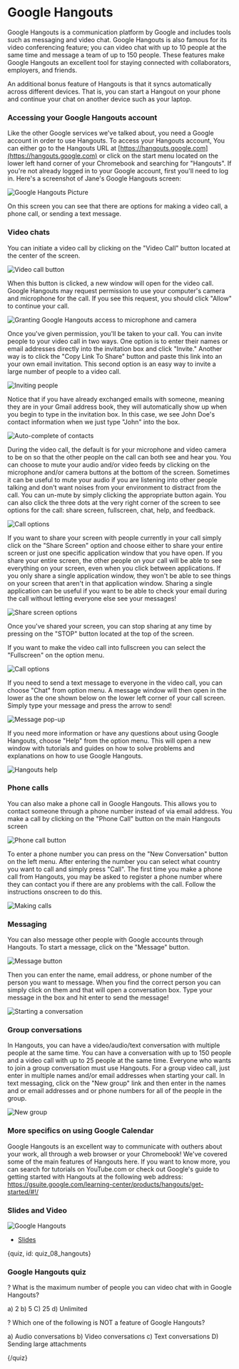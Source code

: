 # Google Hangouts

Google Hangouts is a communication platform by Google and includes tools such as messaging and video chat.  Google Hangouts is also famous for its video conferencing feature; you can video chat with up to 10 people at the same time and message a team of up to 150 people. These features make Google Hangouts an excellent tool for staying connected with collaborators, employers, and friends.

An additional bonus feature of Hangouts is that it syncs automatically across different devices.  That is, you can start a Hangout on your phone and continue your chat on another device such as your laptop. 

### Accessing your Google Hangouts account

Like the other Google services we've talked about, you need a Google account in order to use Hangouts. To access your Hangouts account, You can either go to the Hangouts URL at [https://hangouts.google.com](https://hangouts.google.com) or click on the start menu located on the lower left hand corner of your Chromebook and searching for "Hangouts".  If you're not already logged in to your Google account, first you'll need to log in. Here's a screenshot of Jane's Google Hangouts screen:

![Google Hangouts Picture](images/08_hangouts/08_google_hangouts-1.png)

On this screen you can see that there are options for making a video call, a phone call, or sending a text message.

### Video chats

You can initiate a video call by clicking on the "Video Call" button located at the center of the screen.

![Video call button](images/08_hangouts/08_google_hangouts-2.png)

When this button is clicked, a new window will open for the video call.  Google Hangouts may request permission to use your computer's camera and microphone for the call.  If you see this request, you should click "Allow" to continue your call.   

![Granting Google Hangouts access to microphone and camera](images/08_hangouts/08_google_hangouts-3.png)

Once you've given permission, you'll be taken to your call.  You can invite people to your video call in two ways.  One option is to enter their names or email addresses directly into the invitation box and click "Invite."  Another way is to click the "Copy Link To Share" button and paste this link into an your own email invitation.  This second option is an easy way to invite a large number of people to a video call.

![Inviting people](images/08_hangouts/08_google_hangouts-4.png)

Notice that if you have already exchanged emails with someone, meaning they are in your Gmail address book, they will automatically show up when you begin to type in the invitation box.  In this case, we see John Doe's contact information when we just type "John" into the box.

![Auto-complete of contacts](images/08_hangouts/08_google_hangouts-5.png)

During the video call, the default is for your microphone and video camera to be on so that the other people on the call can both see and hear you.  You can choose to mute your audio and/or video feeds by clicking on the microphone and/or camera buttons at the bottom of the screen.  Sometimes it can be useful to mute your audio if you are listening into other people talking and don't want noises from your environment to distract from the call.  You can un-mute by simply clicking the appropriate button again.  You can also click the three dots at the very right corner of the screen to see options for the call: share screen, fullscreen, chat, help, and feedback.

![Call options](images/08_hangouts/08_google_hangouts-6.png)

If you want to share your screen with people currently in your call simply click on the "Share Screen" option and choose either to share your entire screen or just one specific application window that you have open.  If you share your entire screen, the other people on your call will be able to see everything on your screen, even when you click between applications.  If you only share a single application window, they won't be able to see things on your screen that aren't in that application window.  Sharing a single application can be useful if you want to be able to check your email during the call without letting everyone else see your messages!

![Share screen options](images/08_hangouts/08_google_hangouts-7.png)

Once you've shared your screen, you can stop sharing at any time by pressing on the "STOP" button located at the top of the screen. 

If you want to make the video call into fullscreen you can select the "Fullscreen" on the option menu. 

![Call options](images/08_hangouts/08_google_hangouts-8.png)

If you need to send a text message to everyone in the video call, you can choose "Chat" from option menu.  A message window will then open in the lower as the one shown below on the lower left corner of your call screen.  Simply type your message and press the arrow to send!

![Message pop-up](images/08_hangouts/08_google_hangouts-9.png)

If you need more information or have any questions about using Google Hangouts, choose "Help" from the option menu.  This will open a new window with tutorials and guides on how to solve problems and explanations on how to use Google Hangouts.

![Hangouts help](images/08_hangouts/08_google_hangouts-10.png)


### Phone calls

You can also make a phone call in Google Hangouts. This allows you to contact someone through a phone number instead of via email address.  You make a call by clicking on the "Phone Call" button on the main Hangouts screen

![Phone call button](images/08_hangouts/08_google_hangouts-11.png)

To enter a phone number you can press on the "New Conversation" button on the left menu. After entering the number you can select what country you want to call and simply press "Call".  The first time you make a phone call from Hangouts, you may be asked to register a phone number where they can contact you if there are any problems with the call.  Follow the instructions onscreen to do this.

![Making calls](images/08_hangouts/08_google_hangouts-12.png)

### Messaging

You can also message other people with Google accounts through Hangouts.  To start a message, click on the "Message" button.

![Message button](images/08_hangouts/08_google_hangouts-13.png)

Then you can enter the name, email address, or phone number of the person you want to message. When you find the correct person you can simply click on them and that will open a conversation box. Type your message in the box and hit enter to send the message!

![Starting a conversation](images/08_hangouts/08_google_hangouts-14.png)

### Group conversations

In Hangouts, you can have a video/audio/text conversation with multiple people at the same time. You can have a conversation with up to 150 people and a video call with up to 25 people at the same time. Everyone who wants to join a group conversation must use Hangouts. For a group video call, just enter in multiple names and/or email addresses when starting your call.  In text messaging, click on the "New group" link and then enter in the names and or email addresses and or phone numbers for all of the people in the group.

![New group](images/08_hangouts/08_google_hangouts-15.png)

### More specifics on using Google Calendar

Google Hangouts is an excellent way to communicate with outhers about your work, all through a web browser or your Chromebook!  We've covered some of the main features of Hangouts here.  If you want to know more, you can search for tutorials on YouTube.com or check out Google's guide to getting started with Hangouts at the following web address: https://gsuite.google.com/learning-center/products/hangouts/get-started/#!/

### Slides and Video

![Google Hangouts](https://www.youtube.com/watch?v=1WeUNMSeFy4)

* [Slides](https://docs.google.com/presentation/d/14u2fp3D2t-umKnFOSfIxyDwfjIDMKJ9cBtqYUh_E93o/edit?usp=sharing)

{quiz, id: quiz_08_hangouts}

### Google Hangouts quiz

? What is the maximum number of people you can video chat with in Google Hangouts?

a) 2
b) 5
C) 25
d) Unlimited

? Which one of the following is NOT a feature of Google Hangouts?

a) Audio conversations
b) Video conversations
c) Text conversations
D) Sending large attachments

{/quiz}

